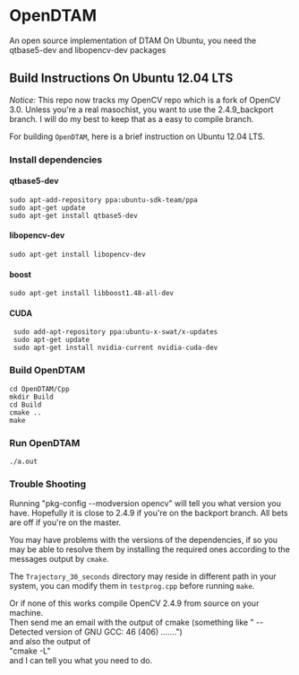 OpenDTAM
========

An open source implementation of DTAM
On Ubuntu, you need the qtbase5-dev and libopencv-dev packages

## Build Instructions On Ubuntu 12.04 LTS

*Notice:* This repo now tracks my OpenCV repo which is a fork of OpenCV 3.0. Unless you're a real masochist, you want to use the 2.4.9_backport branch. I will do my best to keep that as a easy to compile branch.

For building `OpenDTAM`, here is a brief instruction on Ubuntu 12.04 LTS.

### Install dependencies

#### qtbase5-dev

    sudo apt-add-repository ppa:ubuntu-sdk-team/ppa
    sudo apt-get update
    sudo apt-get install qtbase5-dev

#### libopencv-dev

    sudo apt-get install libopencv-dev

#### boost

    sudo apt-get install libboost1.48-all-dev

#### CUDA

     sudo add-apt-repository ppa:ubuntu-x-swat/x-updates
     sudo apt-get update
     sudo apt-get install nvidia-current nvidia-cuda-dev

### Build OpenDTAM

    cd OpenDTAM/Cpp
    mkdir Build
    cd Build
    cmake ..
    make

### Run OpenDTAM

    ./a.out

### Trouble Shooting

Running  "pkg-config --modversion opencv" will tell you what version you have. Hopefully it is 
close to 2.4.9 if you're on the backport branch. All bets are off if you're on the master.

You may have problems with the versions of the dependencies, if so you may be able to resolve them by installing the required ones according to the messages output by `cmake`.

The `Trajectory_30_seconds` directory may reside in different path in your system, you can modify them in `testprog.cpp` before running `make`.

Or if none of this works compile OpenCV 2.4.9 from source on your machine.  
Then send me an email with the output of cmake (something like " -- Detected version of GNU GCC: 46 (406) .......")  
and also the output of   
"cmake -L"  
and I can tell you what you need to do.
